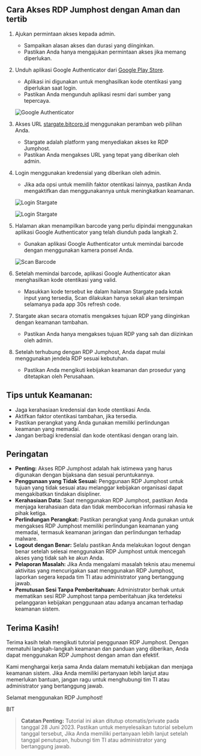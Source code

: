 ## Cara Akses RDP Jumphost dengan Aman dan tertib

1. Ajukan permintaan akses kepada admin.
   - Sampaikan alasan akses dan durasi yang diinginkan.
   - Pastikan Anda hanya mengajukan permintaan akses jika memang diperlukan.

2. Unduh aplikasi Google Authenticator dari [Google Play Store](https://play.google.com/store/apps/details?id=com.google.android.apps.authenticator2&hl=en&gl=US).
   - Aplikasi ini digunakan untuk menghasilkan kode otentikasi yang diperlukan saat login.
   - Pastikan Anda mengunduh aplikasi resmi dari sumber yang tepercaya.

   ![Google Authenticator](https://blogger.googleusercontent.com/img/b/R29vZ2xl/AVvXsEiWBGyhpYkm1vduvEfnmwy9MXoy7dUl9wBFyKatDRJuJNyOFhU2it7E-0K4K4mJrjN2_Byu6cHvEYOIJ9UB6p5gMfjPo7c3TEwj7Av1N621Ai57zPqGE5r8OcP4ir2lQQpdRlLTON_PuZw_SCy5aTWuI3ufO8vTSE4UQa7q570azTrOjzfPoZ-tW0havQ/w513-h286/Screenshot%202023-04-24%20at%206.45.43%20PM.png)

3. Akses URL [stargate.bitcorp.id](https://stargate.bitcorp.id) menggunakan peramban web pilihan Anda.
   - Stargate adalah platform yang menyediakan akses ke RDP Jumphost.
   - Pastikan Anda mengakses URL yang tepat yang diberikan oleh admin.

4. Login menggunakan kredensial yang diberikan oleh admin.
   - Jika ada opsi untuk memilih faktor otentikasi lainnya, pastikan Anda mengaktifkan dan menggunakannya untuk meningkatkan keamanan.
     
    ![Login Stargate](https://guacamole.apache.org/doc/gug/_images/totp-auth-factor-1.png)
    
    ![Login Stargate](https://guacamole.apache.org/doc/gug/_images/totp-enroll.png)

5. Halaman akan menampilkan barcode yang perlu dipindai menggunakan aplikasi Google Authenticator yang telah diunduh pada langkah 2.
   - Gunakan aplikasi Google Authenticator untuk memindai barcode dengan menggunakan kamera ponsel Anda.

   ![Scan Barcode](https://www.rumahweb.com/journal/wp-content/uploads/2021/06/scan-qr-mobile.png)

6. Setelah memindai barcode, aplikasi Google Authenticator akan menghasilkan kode otentikasi yang valid.
   - Masukkan kode tersebut ke dalam halaman Stargate pada kotak input yang tersedia, Scan dilakukan hanya sekali akan tersimpan selamanya pada app 30s refresh code.

7. Stargate akan secara otomatis mengakses tujuan RDP yang diinginkan dengan keamanan tambahan.
   - Pastikan Anda hanya mengakses tujuan RDP yang sah dan diizinkan oleh admin.

8. Setelah terhubung dengan RDP Jumphost, Anda dapat mulai menggunakan jendela RDP sesuai kebutuhan.
   - Pastikan Anda mengikuti kebijakan keamanan dan prosedur yang ditetapkan oleh Perusahaan.

## Tips untuk Keamanan:

- Jaga kerahasiaan kredensial dan kode otentikasi Anda.
- Aktifkan faktor otentikasi tambahan, jika tersedia.
- Pastikan perangkat yang Anda gunakan memiliki perlindungan keamanan yang memadai.
- Jangan berbagi kredensial dan kode otentikasi dengan orang lain.

## Peringatan

- **Penting:** Akses RDP Jumphost adalah hak istimewa yang harus digunakan dengan bijaksana dan sesuai peruntukannya.
- **Penggunaan yang Tidak Sesuai:** Penggunaan RDP Jumphost untuk tujuan yang tidak sesuai atau melanggar kebijakan organisasi dapat mengakibatkan tindakan disipliner.
- **Kerahasiaan Data:** Saat menggunakan RDP Jumphost, pastikan Anda menjaga kerahasiaan data dan tidak membocorkan informasi rahasia ke pihak ketiga.
- **Perlindungan Perangkat:** Pastikan perangkat yang Anda gunakan untuk mengakses RDP Jumphost memiliki perlindungan keamanan yang memadai, termasuk keamanan jaringan dan perlindungan terhadap malware.
- **Logout dengan Benar:** Selalu pastikan Anda melakukan logout dengan benar setelah selesai menggunakan RDP Jumphost untuk mencegah akses yang tidak sah ke akun Anda.
- **Pelaporan Masalah:** Jika Anda mengalami masalah teknis atau menemui aktivitas yang mencurigakan saat menggunakan RDP Jumphost, laporkan segera kepada tim TI atau administrator yang bertanggung jawab.
- **Pemutusan Sesi Tanpa Pemberitahuan:** Administrator berhak untuk mematikan sesi RDP Jumphost tanpa pemberitahuan jika terdeteksi pelanggaran kebijakan penggunaan atau adanya ancaman terhadap keamanan sistem.

## Terima Kasih!

Terima kasih telah mengikuti tutorial penggunaan RDP Jumphost. Dengan mematuhi langkah-langkah keamanan dan panduan yang diberikan, Anda dapat menggunakan RDP Jumphost dengan aman dan efektif.

Kami menghargai kerja sama Anda dalam mematuhi kebijakan dan menjaga keamanan sistem. Jika Anda memiliki pertanyaan lebih lanjut atau memerlukan bantuan, jangan ragu untuk menghubungi tim TI atau administrator yang bertanggung jawab.

Selamat menggunakan RDP Jumphost!

BIT

> **Catatan Penting:** Tutorial ini akan ditutup otomatis/private pada tanggal 28 Juni 2023. Pastikan untuk menyelesaikan tutorial sebelum tanggal tersebut, Jika Anda memiliki pertanyaan lebih lanjut setelah tanggal penutupan, hubungi tim TI atau administrator yang bertanggung jawab.




